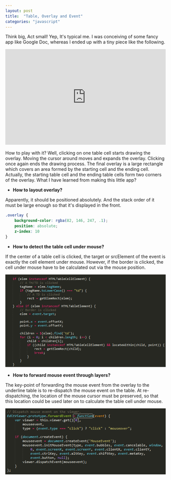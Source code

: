 ```yaml
---
layout: post
title:  "Table, Overlay and Event"
categories: "javascript"
---
```


Think big, Act small! Yep, It's typical me. I was conceiving of some fancy app like Google Doc, whereas I ended up with a tiny piece like the following.

<iframe allowfullscreen="allowfullscreen" frameborder="0" src="http://jsfiddle.net/yuezhizizhang/Xm7Q4/1/embedded/" style="height: 300px; width: 100%;"></iframe>

How to play with it? Well, clicking on one table cell starts drawing the overlay. Moving the cursor around moves and expands the overlay. Clicking once again ends the drawing process. The final overlay is a large rectangle which covers an area formed by the starting cell and the ending cell. Actually, the starting table cell and the ending table cells form two corners of the overlay. What I have learned from making this little app?

* **How to layout overlay?**

Apparently, it should be positioned absolutely. And the stack order of it must be large enough so that it's displayed in the front.

```css
.overlay {
    background-color: rgba(82, 146, 247, .1);
    position: absolute;
    z-index: 10
}
```

* **How to detect the table cell under mouse?**

If the center of a table cell is clicked, the target or srcElement of the event is exactly the cell element under mouse. However, if the border is clicked, the cell under mouse have to be calculated out via the mouse position.

![Cascading Selector](/assets/2012-08-29-table-1.png "table")

* **How to forward mouse event through layers?**

The key-point of forwarding the mouse event from the overlay to the underline table is to re-dispatch the mouse event on the table. At re-dispatching, the location of the mouse cursor must be preserved, so that this location could be used later on to calculate the table cell under mouse.

![Cascading Selector](/assets/2012-08-29-table-2.png "table")